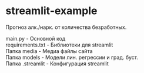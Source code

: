 # streamlit-example
Прогноз алк./нарк. от количества безработных.

main.py - Основной код  
requirements.txt - Библиотеки для streamlit  
Папка media - Медиа файлы сайта  
Папка models - Модели лин. регрессии и град. буст.  
Папка .streamlit - Конфигурация streamlit  

